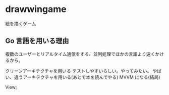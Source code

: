 # drawwingame

絵を描くゲーム

## Go 言語を用いる理由
複数のユーザーとリアルタイム通信をする、並列処理でほかの言語より速くかけるから。

クリーンアーキテクチャを用いる
テストしやすいらしい。やってみたい。
やばい、違うアーキテクチャを用いる(あとで本を読んでやる)
MVVM になる(結局)

View;